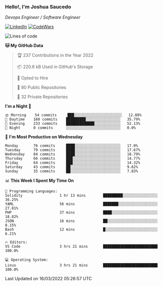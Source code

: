 ### Hello!, I'm Joshua Saucedo
*Devops Engineer / Software Engineer*  

[![LinkedIn](https://img.shields.io/badge/LinkedIn-0073b1?logo=linkedin&style=flat-square&logoColor=white)](https://www.linkedin.com/in/joshua-nathanael-saucedo-uriarte-bb0336169/)
[![CodeWars](https://www.codewars.com/users/joshuansu0897/badges/micro)](https://www.codewars.com/users/joshuansu0897)

<!--START_SECTION:waka-->
![Lines of code](https://img.shields.io/badge/From%20Hello%20World%20I%27ve%20Written-2%20Million%20lines%20of%20code-blue)

**🐱 My GitHub Data** 

> 🏆 237 Contributions in the Year 2022
 > 
> 📦 220.6 kB Used in GitHub's Storage 
 > 
> 💼 Opted to Hire
 > 
> 📜 80 Public Repositories 
 > 
> 🔑 32 Private Repositories  
 > 
**I'm a Night 🦉** 

```text
🌞 Morning    54 commits     ███░░░░░░░░░░░░░░░░░░░░░░   12.08% 
🌆 Daytime    160 commits    █████████░░░░░░░░░░░░░░░░   35.79% 
🌃 Evening    233 commits    █████████████░░░░░░░░░░░░   52.13% 
🌙 Night      0 commits      ░░░░░░░░░░░░░░░░░░░░░░░░░   0.0%

```
📅 **I'm Most Productive on Wednesday** 

```text
Monday       76 commits     ████░░░░░░░░░░░░░░░░░░░░░   17.0% 
Tuesday      79 commits     ████░░░░░░░░░░░░░░░░░░░░░   17.67% 
Wednesday    84 commits     ████░░░░░░░░░░░░░░░░░░░░░   18.79% 
Thursday     66 commits     ███░░░░░░░░░░░░░░░░░░░░░░   14.77% 
Friday       64 commits     ███░░░░░░░░░░░░░░░░░░░░░░   14.32% 
Saturday     43 commits     ██░░░░░░░░░░░░░░░░░░░░░░░   9.62% 
Sunday       35 commits     ██░░░░░░░░░░░░░░░░░░░░░░░   7.83%

```


📊 **This Week I Spent My Time On** 

```text
💬 Programming Languages: 
Solidity                 1 hr 13 mins        █████████░░░░░░░░░░░░░░░░   36.25% 
YAML                     56 mins             ███████░░░░░░░░░░░░░░░░░░   27.81% 
PHP                      37 mins             ████░░░░░░░░░░░░░░░░░░░░░   18.82% 
JSON                     16 mins             ██░░░░░░░░░░░░░░░░░░░░░░░   8.15% 
Bash                     12 mins             █░░░░░░░░░░░░░░░░░░░░░░░░   6.21%

🔥 Editors: 
VS Code                  3 hrs 21 mins       █████████████████████████   100.0%

💻 Operating System: 
Linux                    3 hrs 21 mins       █████████████████████████   100.0%

```


 Last Updated on 16/03/2022 05:26:57 UTC
<!--END_SECTION:waka-->
